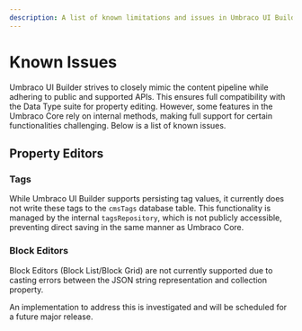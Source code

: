 ```yaml
---
description: A list of known limitations and issues in Umbraco UI Builder
---
```


# Known Issues

Umbraco UI Builder strives to closely mimic the content pipeline while adhering to public and supported APIs. This ensures full compatibility with the Data Type suite for property editing. However, some features in the Umbraco Core rely on internal methods, making full support for certain functionalities challenging. Below is a list of known issues.

## Property Editors

### Tags

While Umbraco UI Builder supports persisting tag values, it currently does not write these tags to the `cmsTags` database table. This functionality is managed by the internal `tagsRepository`, which is not publicly accessible, preventing direct saving in the same manner as Umbraco Core.

### Block Editors

Block Editors (Block List/Block Grid) are not currently supported due to casting errors between the JSON string representation and collection property.

An implementation to address this is investigated and will be scheduled for a future major release.
